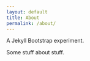 ```yaml
---
layout: default
title: About
permalink: /about/
---
```


A Jekyll Bootstrap experiment.

Some stuff about stuff.